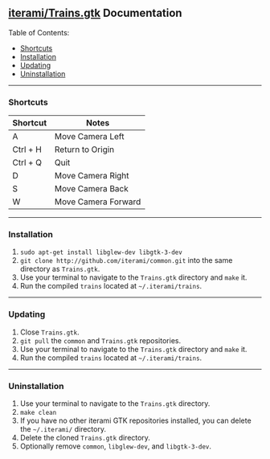 [iterami/Trains.gtk](https://github.com/iterami/Trains.gtk) Documentation
-------------------------------------------------------------------------

Table of Contents:
* [Shortcuts](#shortcuts)
* [Installation](#installation)
* [Updating](#updating)
* [Uninstallation](#uninstallation)

---

### Shortcuts

Shortcut         | Notes
-----------------|--------------------
A                | Move Camera Left
Ctrl + H         | Return to Origin
Ctrl + Q         | Quit
D                | Move Camera Right
S                | Move Camera Back
W                | Move Camera Forward

---

### Installation

1. `sudo apt-get install libglew-dev libgtk-3-dev`
2. `git clone http://github.com/iterami/common.git` into the same directory as `Trains.gtk`.
3. Use your terminal to navigate to the `Trains.gtk` directory and `make` it.
4. Run the compiled `trains` located at `~/.iterami/trains`.

---

### Updating

1. Close `Trains.gtk`.
2. `git pull` the `common` and `Trains.gtk` repositories.
3. Use your terminal to navigate to the `Trains.gtk` directory and `make` it.
4. Run the compiled `trains` located at `~/.iterami/trains`.

---

### Uninstallation

1. Use your terminal to navigate to the `Trains.gtk` directory.
2. `make clean`
3. If you have no other iterami GTK repositories installed, you can delete the `~/.iterami/` directory.
4. Delete the cloned `Trains.gtk` directory.
5. Optionally remove `common`, `libglew-dev`, and `libgtk-3-dev`.
